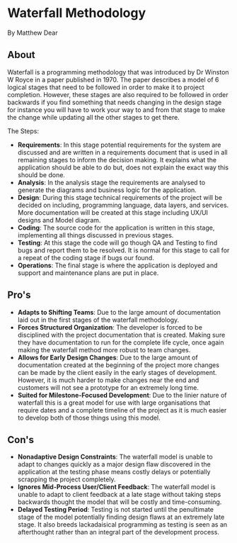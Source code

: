 # Waterfall Methodology
By Matthew Dear

## About
Waterfall is a programming methodology that was introduced by Dr Winston W Royce in a paper published in 1970. The paper describes a model of 6 logical stages that need to be followed in order to make it to project completion. However, these stages are also required to be followed in order backwards if you find something that needs changing in the design stage for instance you will have to work your way to and from that stage to make the change while updating all the other stages to get there.

The Steps:
* **Requirements**: In this stage potential requirements for the system are discussed and are written in a requirements document that is used in all remaining stages to inform the decision making. It explains what the application should be able to do but, does not explain the exact way this should be done.
* **Analysis**: In the analysis stage the requirements are analysed to generate the diagrams and business logic for the application.
* **Design**: During this stage technical requirements of the project will be decided on including, programming language, data layers, and services. More documentation will be created at this stage including UX/UI designs and Model diagram.
* **Coding**: The source code for the application is written in this stage, implementing all things discussed in previous stages.
* **Testing**: At this stage the code will go though QA and Testing to find bugs and report them to be resolved. It is normal for this stage to call for a repeat of the coding stage if bugs our found.
* **Operations**: The final stage is where the application is deployed and support and maintenance plans are put in place.  

## Pro's
* **Adapts to Shifting Teams**: Due to the large amount of documentation laid out in the first stages of the waterfall methodology.
* **Forces Structured Organization**: The developer is forced to be disciplined with the project documentation that is created. Making sure they have documentation to run for the complete life cycle, once again making the waterfall method more robust to team changes.
* **Allows for Early Design Changes**: Due to the large amount of documentation created at the beginning of the project more changes can be made by the client easily in the early stages of development. However, it is much harder to make changes near the end and customers will not see a prototype for an extremely long time.
* **Suited for Milestone-Focused Development**: Due to the linier nature of waterfall this is a great model for use with large organisations that require dates and a complete timeline of the project as it is much easier to develop both of those things using this model.

## Con's
* **Nonadaptive Design Constraints**: The waterfall model is unable to adapt to changes quickly as a major design flaw discovered in the application at the testing phase means costly delays or potentially scrapping the project completely.
* **Ignores Mid-Process User/Client Feedback**: The waterfall model is unable to adapt to client feedback at a late stage without taking steps backwards thought the model that will be costly and time-consuming.
* **Delayed Testing Period**: Testing is not started until the penultimate stage of the model potentially finding design flaws at an extremely late stage. It also breeds lackadaisical programming as testing is seen as an afterthought rather than an integral part of the development process.

